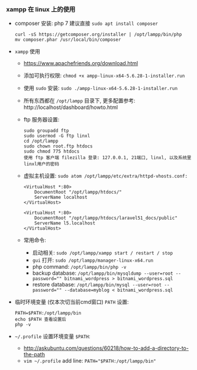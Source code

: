 ### xampp 在 linux 上的使用

* composer 安装: php 7 建议直接 `sudo apt install composer`
    ```
    curl -sS https://getcomposer.org/installer | /opt/lampp/bin/php
    mv composer.phar /usr/local/bin/composer
    ```

* `xampp` 使用
    * https://www.apachefriends.org/download.html
    * 添加可执行权限: `chmod +x ampp-linux-x64-5.6.28-1-installer.run`
    * 使用 `sudo` 安装: `sudo ./ampp-linux-x64-5.6.28-1-installer.run`
    * 所有东西都在 `/opt/lampp` 目录下, 更多配置参考: http://localhost/dashboard/howto.html

    * ftp 服务器设置:
        ```
        sudo groupadd ftp
        sudo usermod -G ftp linxl
        cd /opt/lampp
        sudo chown root.ftp htdocs
        sudo chmod 775 htdocs
        使用 ftp 客户端 filezilla 登录: 127.0.0.1, 21端口, linxl, 以及系统里 linxl用户的密码
        ```

    * 虚拟主机设置:
        `sudo atom /opt/lampp/etc/extra/httpd-vhosts.conf:`
        ```
        <VirtualHost *:80>
            DocumentRoot "/opt/lampp/htdocs/"
            ServerName localhost
        </VirtualHost>

        <VirtualHost *:80>
            DocumentRoot "/opt/lampp/htdocs/laravel51_docs/public"
            ServerName l5.localhost
        </VirtualHost>
        ```

    * 常用命令:
        * 启动相关: `sudo /opt/lampp/xampp start / restart / stop`
        * `gui` 打开: `sudo /opt/lampp/manager-linux-x64.run`
        * php command: `/opt/lampp/bin/php -v`
        * backup database: `/opt/lampp/bin/mysqldump --user=root --password="" bitnami_wordpress > bitnami_wordpress.sql`
        * restore database: `/opt/lampp/bin/mysql --user=root --password="" --database=myblog < bitnami_wordpress.sql`

* 临时环境变量 (仅本次切当前cmd窗口) `PATH` 设置:
    ```
    PATH=$PATH:/opt/lampp/bin
    echo $PATH 查看设置后
    php -v
    ```

* `~/.profile` 设置环境变量 `$PATH`: 
    * http://askubuntu.com/questions/60218/how-to-add-a-directory-to-the-path
    * `vim ~/.profile` add line: `PATH="$PATH:/opt/lampp/bin"`

